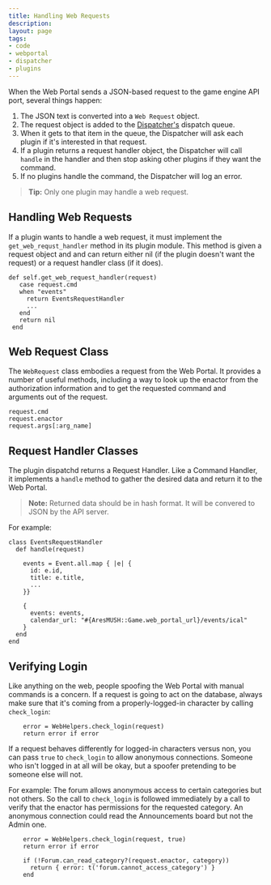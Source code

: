 ```yaml
---
title: Handling Web Requests
description:
layout: page
tags: 
- code
- webportal
- dispatcher
- plugins
---
```


When the Web Portal sends a JSON-based request to the game engine API port, several things happen:

1. The JSON text is converted into a `Web Request` object.
2. The request object is added to the [Dispatcher's](/tutorials/code/dispatcher) dispatch queue.  
3. When it gets to that item in the queue, the Dispatcher will ask each plugin if it's interested in that request.  
4. If a plugin returns a request handler object, the Dispatcher will call `handle` in the handler and then stop asking other plugins if they want the command.  
5. If no plugins handle the command, the Dispatcher will log an error.

> **Tip:** Only one plugin may handle a web request.

## Handling Web Requests

If a plugin wants to handle a web request, it must implement the `get_web_requst_handler` method in its plugin module.  This method is given a request object and  and can return either nil (if the plugin doesn't want the request) or a request handler class (if it does).

    def self.get_web_request_handler(request)
       case request.cmd
       when "events"
         return EventsRequestHandler
         ...
       end
       return nil
     end

## Web Request Class

The `WebRequest` class embodies a request from the Web Portal.  It provides a number of useful methods, including a way to look up the enactor from the authorization information and to get the requested command and arguments out of the request.

    request.cmd
    request.enactor
    request.args[:arg_name]

## Request Handler Classes

The plugin dispatchd returns a Request Handler.  Like a Command Handler, it implements a `handle` method to gather the desired data and return it to the Web Portal.

> **Note:** Returned data should be in hash format.  It will be convered to JSON by the API server.

For example:

    class EventsRequestHandler
      def handle(request)
        
        events = Event.all.map { |e| {
          id: e.id,
          title: e.title,
          ...
        }}
        
        {
          events: events,
          calendar_url: "#{AresMUSH::Game.web_portal_url}/events/ical"
        }
      end
    end

## Verifying Login

Like anything on the web, people spoofing the Web Portal with manual commands is a concern.  If a request is going to act on the database, always make sure that it's coming from a properly-logged-in character by calling `check_login`:

        error = WebHelpers.check_login(request)
        return error if error

If a request behaves differently for logged-in characters versus non, you can pass `true` to `check_login` to allow anonymous connections.  Someone who isn't logged in at all will be okay, but a spoofer pretending to be someone else will not.

For example:  The forum allows anonymous access to certain categories but not others.  So the call to `check_login` is followed immediately by a call to verify that the enactor has permissions for the requested category.  An anonymous connection could read the Announcements board but not the Admin one.

        error = WebHelpers.check_login(request, true)
        return error if error
        
        if (!Forum.can_read_category?(request.enactor, category))
          return { error: t('forum.cannot_access_category') }
        end